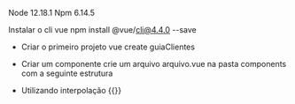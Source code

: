 Node 12.18.1 
Npm 6.14.5

Instalar o cli vue 
   npm install @vue/cli@4.4.0 --save

- Criar o primeiro projeto
   vue create guiaClientes

- Criar um componente
  crie um arquivo arquivo.vue na pasta components
  com a seguinte estrutura 

<template>
    <div class="container">
        <h1>Cadastro de Clientes</h1>
        Nome do Cliente: {{ nome }} <br>
        Endereço: {{ endereco }} <br>
        <input type="button" value="Enviar">
    </div>
</template>

<script>
    export default {
        data() {
            return {
                codigo: 0,
                nome: 'jose',
                endereco: 'rua'
            }
        }

    }

</script>

<style scoped></style>


- Utilizando interpolação
   {{}}



   


